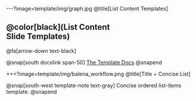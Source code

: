 ---?image=template/img/graph.jpg
@title[List Content Templates]

## @color[black](List Content<br>Slide Templates)

@fa[arrow-down text-black]

@snap[south docslink span-50]
[The Template Docs](https://gitpitch.com/docs/the-template)
@snapend


+++?image=template/img/balena_workflow.png
@title[Title + Concise List]

@snap[south-west template-note text-gray]
Concise ordered list-items template.
@snapend


